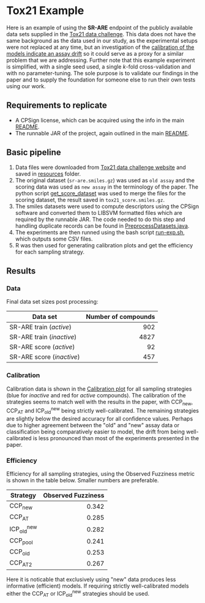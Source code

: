 # Tox21 Example 
Here is an example of using the **SR-ARE** endpoint of the publicly available data sets supplied in the [Tox21 data challenge](https://tripod.nih.gov/tox21/challenge/data.jsp#). This data does not have the same background as the data used in our study, as the experimental setups were not replaced at any time, but an investigation of the [calibration of the models indicate an assay drift](https://jcheminf.biomedcentral.com/articles/10.1186/s13321-021-00511-5) so it could serve as a proxy for a similar problem that we are addressing. Further note that this example experiment is simplified, with a single seed used, a single *k*-fold cross-validation and with no parameter-tuning. The sole purpose is to validate our findings in the paper and to supply the foundation for someone else to run their own tests using our work.

## Requirements to replicate
- A CPSign license, which can be acquired using the info in the main [README](../README.md).
- The runnable JAR of the project, again outlined in the main [README](../README.md).

## Basic pipeline
1. Data files were downloaded from [Tox21 data challenge website](https://tripod.nih.gov/tox21/challenge/) and saved in [resources](resources) folder.
2. The original dataset (`sr-are.smiles.gz`) was used as `old assay` and the scoring data was used as `new assay` in the terminology of the paper. The python script [get_score_dataset](get_score_dataset.py) was used to merge the files for the scoring dataset, the result saved in `tox21_score.smiles.gz`.
3. The smiles datasets were used to compute descriptors using the CPSign software and converted them to LIBSVM formatted files which are required by the runnable JAR. The code needed to do this step and handling duplicate records can be found in [PreprocessDatasets.java](src/code/PreprocessDatasets.java).
4. The experiments are then runned using the bash script [run-exp.sh](run-exp.sh), which outputs some CSV files.
5. R was then used for generating calibration plots and get the efficiency for each sampling strategy. 

## Results

### Data 
Final data set sizes post processing:

| Data set | Number of compounds |
| -------- | ------------------: |
| SR-ARE train (_active_) | 902 |
| SR-ARE train (_inactive_) | 4827 |
| SR-ARE score (_active_) | 92 |
| SR-ARE score (_inactive_) | 457 |


### Calibration 
Calibration data is shown in the [Calibration plot](run_outputs/calibration_plot.pdf) for all sampling strategies (blue for _inactive_ and red for _active_ compounds). The calibration of the strategies seems to match well with the results in the paper, with CCP<sub>new</sub>, CCP<sub>AT</sub> and ICP<sub>old</sub><sup>new</sup> being strictly well-calibrated. The remaining strategies are slightly below the desired accuracy for all confidence values. Perhaps due to higher agreement between the "old" and "new" assay data or classification being comparatively easier to model, the drift from being well-calibrated is less pronounced than most of the experiments presented in the paper. 


### Efficiency
Efficiency for all sampling strategies, using the Observed Fuzziness metric is shown in the table below. Smaller numbers are preferable.

| Strategy | Observed Fuzziness  |
| -------- | ------------------: |
| CCP<sub>new</sub> | 0.342 |
| CCP<sub>AT</sub> | 0.285 |
| ICP<sub>old</sub><sup>new</sup> | 0.282 |
| CCP<sub>pool</sub> | 0.241 |
| CCP<sub>old</sub> | 0.253 |
| CCP<sub>AT2</sub> | 0.267 |

 Here it is noticable that exclusively using "new" data produces less informative (efficient) models. If requiring strictly well-calibrated models either the CCP<sub>AT</sub> or ICP<sub>old</sub><sup>new</sup> strategies should be used. 
